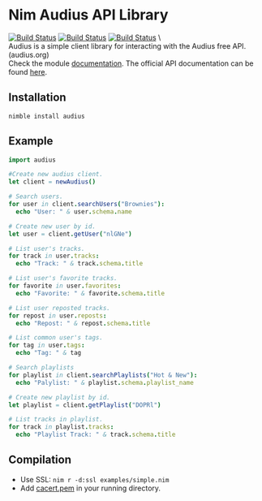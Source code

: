 # Nim Audius API Library
[![Build Status](https://nimble.directory/ci/badges/audius/nimdevel/status.svg)](https://nimble.directory/ci/badges/audius/nimdevel/output.html)
[![Build Status](https://nimble.directory/ci/badges/audius/nimdevel/docstatus.svg)](https://nimble.directory/ci/badges/audius/nimdevel/doc_build_output.html)
[![Build Status](https://nimble.directory/ci/badges/audius/version.svg)](https://nimble.directory/ci/badges/audius/nimdevel/doc_build_output.html)
\ \
Audius is a simple client library for interacting with the Audius free API. (audius.org)\
Check the module [documentation](https://ceebeel.github.io/audius/).
The official API documentation can be found [here](https://audiusproject.github.io/api-docs/#audius-api-docs).

## Installation
```nimble install audius```

## Example
```nim
import audius

#Create new audius client.
let client = newAudius()

# Search users.
for user in client.searchUsers("Brownies"):
  echo "User: " & user.schema.name

# Create new user by id.
let user = client.getUser("nlGNe")

# List user's tracks.
for track in user.tracks:
  echo "Track: " & track.schema.title

# List user's favorite tracks.
for favorite in user.favorites:
  echo "Favorite: " & favorite.schema.title

# List user reposted tracks.
for repost in user.reposts:
  echo "Repost: " & repost.schema.title

# List common user's tags.
for tag in user.tags:
  echo "Tag: " & tag

# Search playlists
for playlist in client.searchPlaylists("Hot & New"):
  echo "Palylist: " & playlist.schema.playlist_name

# Create new playlist by id.
let playlist = client.getPlaylist("DOPRl")

# List tracks in playlist.
for track in playlist.tracks:
  echo "Playlist Track: " & track.schema.title
```
## Compilation 
- Use SSL:
```nim r -d:ssl examples/simple.nim```
- Add [cacert.pem](bin/cacert.pem) in your running directory.
